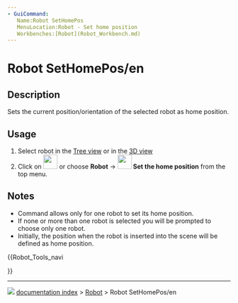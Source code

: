 ```yaml
---
- GuiCommand:
   Name:Robot SetHomePos
   MenuLocation:Robot - Set home position
   Workbenches:[Robot](Robot_Workbench.md)
---
```


# Robot SetHomePos/en

## Description

Sets the current position/orientation of the selected robot as home position.

## Usage

1.  Select robot in the [Tree view](Tree_view.md) or in the [3D view](3D_view.md)
2.  Click on <img alt="" src=images/Robot_SetHomePos.svg  style="width:32px;"> or choose **Robot** → **<img src="images/Robot_SetHomePos.svg" width=32px> Set the home position** from the top menu.

## Notes

-   Command allows only for one robot to set its home position.
-   If none or more than one robot is selected you will be prompted to choose only one robot.
-   Initially, the position when the robot is inserted into the scene will be defined as home position.





{{Robot_Tools_navi

}}



---
![](images/Button_right.svg) [documentation index](../README.md) > [Robot](Robot_Workbench.md) > Robot SetHomePos/en
